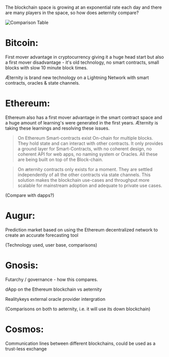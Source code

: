 The blockchain space is growing at an exponential rate each day and there are many players in the space, so how does aeternity compare?

![Comparison Table](http://i67.tinypic.com/e0g4z4.png)

# Bitcoin: 

First mover advantage in cryptocurrency giving it a huge head start but also a first mover disadvantage - it's old technology, no smart contracts, small blocks with slow 10 minute block times. 

Æternity is brand new technology on a Lightning Network with smart contracts, oracles & state channels.

# Ethereum: 

Ethereum also has a first mover advantage in the smart contract space and a huge amount of learning's were generated in the first years. Æternity is taking these learnings and resolving these issues.

> On Ethereum Smart-contracts exist On-chain for multiple blocks. They hold state and can interact with other contracts. It only provides a ground layer for Smart-Contracts, with no coherent design, no coherent API for web apps, no naming system or Oracles. All these are being built on top of the Block-chain.

> On æternity contracts only exists for a moment. They are settled independently of all the other contracts via state channels. This solution makes the blockchain use-cases and throughput more scalable for mainstream adoption and adequate to private use cases.

(Compare with dapps?) 

# Augur: 

Prediction market based on using the Ethereum decentralized network to create an accurate forecasting tool 

(Technology used, user base, comparisons) 


# Gnosis:

Futarchy / governance - how this compares. 

dApp on the Ethereum blockchain vs aeternity

Realitykeys external oracle provider intergration

(Comparisons on both to aeternity, i.e. it will use its down blockchain)

# Cosmos:

Communication lines between different blockchains, could be used as a trust-less exchange 





